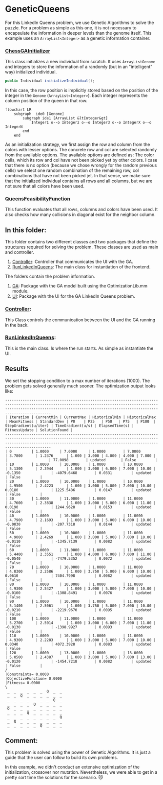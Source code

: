 # GeneticQueens
For this LinkedIn Queens problem, we use Genetic Algorithms to solve the puzzle.
For a problem as simple as this one, it is not necessary to encapsulate the information in deeper levels than the genome itself. This example
uses an `ArrayList<Integer>` as a genetic information container.

### [ChessGAInitializer](https://github.com/SergioOyaga/LinkedInOptimizationExamples/blob/master/src/main/java/org/soyaga/examples/Queens/GA/QueensGAInitializer.java)
This class initializes a new individual from scratch.
It uses `ArrayListGenome` and integers to store the information of a randomly (but in an "intelligent" way) initialized individual.
````java
public Individual initializeIndividual();
````
In this case, the row position is implicitly stored based on the position of the integer in the `Genome`
(`ArrayList<Integer>`). Each integer represents the column position of the queen in that row.

````mermaid
flowchart LR
    subgraph  ide0 [Genome]
        subgraph ide1 [ArrayList &ltInteger&gt]
            Integer1 o--o Integer2 o--o Integer3 o--o IntegerX o--o IntegerN
        end
    end
````

As an initialization strategy, we first assign the row and column from the colors with lesser options. The concrete row and col
are selected randomly from the available options. The available options are defined as: The color cells, which its row 
and col have not been picked yet by other colors. I case that there is no option (because we chose wrongly for the 
random previous cells) we select one random combination of the remaining row, col combinations that have not been picked jet. 
In that sense, we make sure that the initialized individual contains all rows and all columns, but we are not sure that 
all colors have been used.

### [QueensFeasibilityFunction](https://github.com/SergioOyaga/LinkedInOptimizationExamples/blob/master/src/main/java/org/soyaga/examples/Queens/GA/Evaluable/QueensFeasibilityFunction.java)
This function evaluates that all rows, columns and colors have been used. It also checks how many collisions in diagonal exist for the neighbor column.


## In this folder:
This folder contains two different classes and two packages that define the structures required for solving the problem.
These classes are used as main and controller.
1. [Controller](#controller): Controller that communicates the UI with the GA.
2. [RunLinkedInQueens](#runlinkedinQueens): The main class for instantiation of the frontend.

The folders contain the problem information.
1. [GA](https://github.com/SergioOyaga/LinkedInOptimizationExamples/blob/master/src/main/java/org/soyaga/examples/Queens/GeneticQueens/GA/):
    Package with the GA model built using the OptimizationLib.mm module.
2. [UI](https://github.com/SergioOyaga/LinkedInOptimizationExamples/blob/master/src/main/java/org/soyaga/examples/Queens/GeneticQueens/UI/):
   Package with the UI for the GA LinkedIn Queens problem.

### [Controller](https://github.com/SergioOyaga/LinkedInOptimizationExamples/blob/master/src/main/java/org/soyaga/examples/Queens/GeneticQueens/Controller.java):
This Class controls the communication between the UI and the GA running in the back.

### [RunLinkedInQueens](https://github.com/SergioOyaga/LinkedInOptimizationExamples/blob/master/src/main/java/org/soyaga/examples/Queens/GeneticQueens/RunLinkedInQueens.java):
This is the main class. Is where the run starts. As simple as instantiate the UI.


## Results
We set the stopping condition to a max number of iterations (1000). The problem gets solved generally much sooner.
The optimization output looks like:
`````
---------------------------------------------------------------------------------------------------------------------------------------------------------------------------------------------------------------------------------------
| Iteration | CurrentMin | CurrentMax | HistoricalMin | HistoricalMax | MeanFitness | StandardDev | P0    | P25   | P50   | P75   | P100  | StepGradient(u/iter) | TimeGradient(u/s) | ElapsedTime(s) | FitnessUpdate | SolutionFound |
---------------------------------------------------------------------------------------------------------------------------------------------------------------------------------------------------------------------------------------
| 0         | 1.0000     | 7.0000     | 1.0000        | 7.0000        | 3.7800      | 1.2376      | 1.000 | 3.000 | 4.000 | 4.000 | 7.000 |                      |                   | 77.0098        | updated       | False         |
| 10        | 1.0000     | 10.0000    | 1.0000        | 10.0000       | 5.1300      | 2.3944      | 1.000 | 3.000 | 6.000 | 7.000 | 10.00 | -0.1350              | -4079.6468        | 0.0331         | updated       | False         |
| 20        | 1.0000     | 10.0000    | 1.0000        | 10.0000       | 4.9500      | 2.4223      | 1.000 | 3.000 | 5.000 | 7.000 | 10.00 | 0.0180               | 1225.5486         | 0.0147         | updated       | False         |
| 30        | 1.0000     | 11.0000    | 1.0000        | 11.0000       | 4.7600      | 2.3838      | 1.000 | 3.000 | 5.000 | 6.000 | 11.00 | 0.0190               | 1244.9628         | 0.0153         | updated       | False         |
| 40        | 1.0000     | 10.0000    | 1.0000        | 11.0000       | 4.7900      | 2.1693      | 1.000 | 3.000 | 5.000 | 6.000 | 10.00 | -0.0030              | -207.7318         | 0.0144         | updated       | False         |
| 50        | 1.0000     | 10.0000    | 1.0000        | 11.0000       | 4.9000      | 2.4269      | 1.000 | 3.000 | 5.000 | 7.000 | 10.00 | -0.0110              | -1345.7139        | 0.0082         | updated       | False         |
| 60        | 1.0000     | 11.0000    | 1.0000        | 11.0000       | 5.4400      | 2.3551      | 1.000 | 4.000 | 6.000 | 7.000 | 11.00 | -0.0540              | -7479.5352        | 0.0072         | updated       | False         |
| 70        | 1.0000     | 10.0000    | 1.0000        | 11.0000       | 4.8300      | 2.2586      | 1.000 | 3.750 | 5.000 | 6.000 | 10.00 | 0.0610               | 7404.7998         | 0.0082         | updated       | False         |
| 80        | 1.0000     | 10.0000    | 1.0000        | 11.0000       | 4.9300      | 2.5427      | 1.000 | 3.000 | 5.000 | 7.000 | 10.00 | -0.0100              | -1308.8491        | 0.0076         | updated       | False         |
| 90        | 1.0000     | 10.0000    | 1.0000        | 11.0000       | 5.1400      | 2.5061      | 1.000 | 3.750 | 5.000 | 7.000 | 10.00 | -0.0210              | -2219.9670        | 0.0095         | updated       | False         |
| 100       | 1.0000     | 11.0000    | 1.0000        | 11.0000       | 5.2700      | 2.5014      | 1.000 | 3.000 | 6.000 | 7.000 | 11.00 | -0.0130              | -1398.9927        | 0.0093         | updated       | False         |
| 110       | 1.0000     | 10.0000    | 1.0000        | 11.0000       | 4.9300      | 2.2283      | 1.000 | 3.000 | 5.000 | 7.000 | 10.00 | 0.0340               | 4072.3928         | 0.0083         | updated       | False         |
| 120       | 1.0000     | 13.0000    | 1.0000        | 13.0000       | 5.0500      | 2.4387      | 1.000 | 3.000 | 5.000 | 7.000 | 13.00 | -0.0120              | -1454.7218        | 0.0082         | updated       | False         |
/
|Constraints= 0.0000
|ObjectiveFunction= 0.0000
|Fitness= 0.0000
\
 _  _  _  _  _  _  Q  _  _ 
 _  _  Q  _  _  _  _  _  _ 
 _  _  _  _  _  _  _  Q  _ 
 _  _  _  _  Q  _  _  _  _ 
 Q  _  _  _  _  _  _  _  _ 
 _  _  _  Q  _  _  _  _  _ 
 _  _  _  _  _  _  _  _  Q 
 _  Q  _  _  _  _  _  _  _ 
 _  _  _  _  _  Q  _  _  _ 
`````

## Comment:
This problem is solved using the power of Genetic Algorithms. It is just a guide that the user can follow 
to build its own problems.

In this example, we didn't conduct an extensive optimization of the initialization, crossover nor mutation. 
Nevertheless, we were able to get in a pretty sort time the solutions for the scenario. :smirk_cat:
